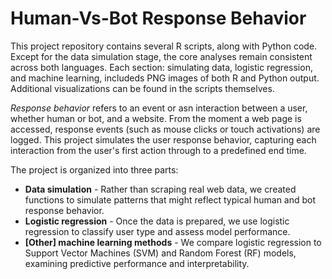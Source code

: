 <h1>Human-Vs-Bot Response Behavior</h1>
<p>
This project repository contains several R scripts, along with Python code. Except for the data simulation stage, the core analyses remain consistent across both languages.
Each section: simulating data, logistic regression, and machine learning, includeds PNG images of both R and Python output. Additional visualizations can be found in the scripts themselves.
</p>

<p>
  <em>Response behavior</em> refers to an event or asn interaction between a user, whether human or bot, and a website. From the moment a web page is accessed, response events (such as mouse clicks or touch activations) are logged. This project simulates the user response behavior, capturing each interaction from the user's first action through to a predefined end time.
</p>

<p>
  The project is organized into three parts: 
  
  <ul>
    <li><strong>Data simulation</strong> - Rather than scraping real web data, we created functions to simulate patterns that might reflect typical human and bot response behavior.</li>
  <li><strong>Logistic regression</strong> - Once the data is prepared, we use logistic regression to classify user type and assess model performance.</li>
  <li><strong>[Other] machine learning methods</strong> - We compare logistic regression to Support Vector Machines (SVM) and Random Forest (RF) models, examining predictive performance and interpretability.</li>
</ul>
</p>
